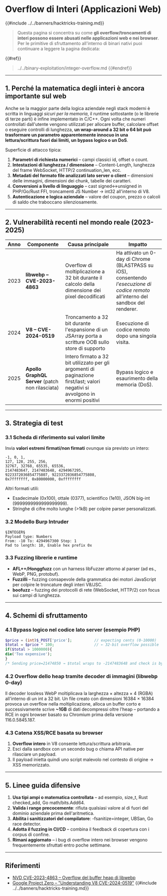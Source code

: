 # Overflow di Interi (Applicazioni Web)

{{#include ../../banners/hacktricks-training.md}}

> Questa pagina si concentra su come **gli overflow/troncamenti di interi possono essere abusati nelle applicazioni web e nei browser**. Per le primitive di sfruttamento all'interno di binari nativi puoi continuare a leggere la pagina dedicata:
>
>
{{#ref}}
> ../../binary-exploitation/integer-overflow.md
> {{#endref}}

---

## 1. Perché la matematica degli interi è ancora importante sul web

Anche se la maggior parte della logica aziendale negli stack moderni è scritta in linguaggi *sicuri per la memoria*, il runtime sottostante (o le librerie di terze parti) è infine implementato in C/C++. Ogni volta che numeri controllati dall'utente vengono utilizzati per allocare buffer, calcolare offset o eseguire controlli di lunghezza, **un wrap-around a 32 bit o 64 bit può trasformare un parametro apparentemente innocuo in una lettura/scrittura fuori dai limiti, un bypass logico o un DoS**.

Superficie di attacco tipica:

1. **Parametri di richiesta numerici** – campi classici id, offset o count.
2. **Intestazioni di lunghezza / dimensione** – Content-Length, lunghezza del frame WebSocket, HTTP/2 continuation_len, ecc.
3. **Metadati del formato file analizzati lato server o client** – dimensioni delle immagini, dimensioni dei chunk, tabelle dei caratteri.
4. **Conversioni a livello di linguaggio** – cast signed↔unsigned in PHP/Go/Rust FFI, troncamenti JS Number → int32 all'interno di V8.
5. **Autenticazione e logica aziendale** – valore del coupon, prezzo o calcoli di saldo che traboccano silenziosamente.

---

## 2. Vulnerabilità recenti nel mondo reale (2023-2025)

| Anno | Componente | Causa principale | Impatto |
|------|-----------|----------------|--------|
| 2023 | **libwebp – CVE-2023-4863** | Overflow di moltiplicazione a 32 bit durante il calcolo della dimensione dei pixel decodificati | Ha attivato un 0-day di Chrome (BLASTPASS su iOS), consentendo *l'esecuzione di codice remoto* all'interno del sandbox del renderer.  |
| 2024 | **V8 – CVE-2024-0519** | Troncamento a 32 bit durante l'espansione di un JSArray porta a scritture OOB sullo store di supporto | Esecuzione di codice remoto dopo una singola visita.  |
| 2025 | **Apollo GraphQL Server** (patch non rilasciata) | Intero firmato a 32 bit utilizzato per gli argomenti di paginazione first/last; valori negativi si avvolgono in enormi positivi | Bypass logico e esaurimento della memoria (DoS). |

---

## 3. Strategia di test

### 3.1 Scheda di riferimento sui valori limite

Invia **valori estremi firmati/non firmati** ovunque sia previsto un intero:
```
-1, 0, 1,
127, 128, 255, 256,
32767, 32768, 65535, 65536,
2147483647, 2147483648, 4294967295,
9223372036854775807, 9223372036854775808,
0x7fffffff, 0x80000000, 0xffffffff
```
Altri formati utili:
* Esadecimale (0x100), ottale (0377), scientifico (1e10), JSON big-int (9999999999999999999).
* Stringhe di cifre molto lunghe (>1kB) per colpire parser personalizzati.

### 3.2 Modello Burp Intruder
```
§INTEGER§
Payload type: Numbers
From: -10 To: 4294967300 Step: 1
Pad to length: 10, Enable hex prefix 0x
```
### 3.3 Fuzzing librerie e runtime

* **AFL++/Honggfuzz** con un harness libFuzzer attorno al parser (ad es., WebP, PNG, protobuf).
* **Fuzzilli** – fuzzing consapevole della grammatica dei motori JavaScript per colpire le troncature degli interi V8/JSC.
* **boofuzz** – fuzzing dei protocolli di rete (WebSocket, HTTP/2) con focus sui campi di lunghezza.

---

## 4. Schemi di sfruttamento

### 4.1 Bypass logico nel codice lato server (esempio PHP)
```php
$price = (int)$_POST['price'];          // expecting cents (0-10000)
$total = $price * 100;                  // ← 32-bit overflow possible
if($total > 1000000){
die('Too expensive');
}
/* Sending price=21474850 → $total wraps to ‑2147483648 and check is bypassed */
```
### 4.2 Overflow dello heap tramite decoder di immagini (libwebp 0-day)
Il decoder lossless WebP moltiplicava la larghezza × altezza × 4 (RGBA) all'interno di un int a 32 bit. Un file creato con dimensioni 16384 × 16384 provoca un overflow nella moltiplicazione, alloca un buffer corto e successivamente scrive **~1GB** di dati decompressi oltre l'heap – portando a RCE in ogni browser basato su Chromium prima della versione 116.0.5845.187.

### 4.3 Catena XSS/RCE basata su browser
1. **Overflow intero** in V8 consente lettura/scrittura arbitraria.
2. Esci dalla sandbox con un secondo bug o chiama API native per rilasciare un payload.
3. Il payload inietta quindi uno script malevolo nel contesto di origine → XSS memorizzato.

---

## 5. Linee guida difensive

1. **Usa tipi ampi o matematica controllata** – ad esempio, size_t, Rust checked_add, Go math/bits.Add64.
2. **Valida i range precocemente**: rifiuta qualsiasi valore al di fuori del dominio aziendale prima dell'aritmetica.
3. **Abilita i sanitizzatori del compilatore**: -fsanitize=integer, UBSan, Go race detector.
4. **Adotta il fuzzing in CI/CD** – combina il feedback di copertura con i corpus di confine.
5. **Rimani aggiornato** – i bug di overflow intero nei browser vengono frequentemente sfruttati entro poche settimane.

---

## Riferimenti

* [NVD CVE-2023-4863 – Overflow del buffer heap di libwebp](https://nvd.nist.gov/vuln/detail/CVE-2023-4863)
* [Google Project Zero – "Understanding V8 CVE-2024-0519"](https://googleprojectzero.github.io/)
{{#include ../../banners/hacktricks-training.md}}

